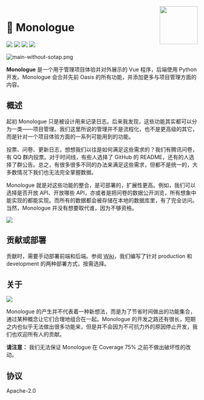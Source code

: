 <img src="https://i.loli.net/2020/04/11/YIQc1JMwU2LbSz5.png" align="right" width="100" height="100">

# 💬 Monologue

![](https://img.shields.io/badge/coverage-45%25-green?style=flat)
![](https://img.shields.io/badge/front-Vue.js-brightgreen?style=flat&logo=vue.js)
![](https://img.shields.io/badge/back-python-blue?style=flat&logo=python)
[![](https://img.shields.io/badge/wiki-clickhere-009688?style=flat)](https://book.sotap.org/#/monologue/index)

![main-without-sotap.png](https://i.loli.net/2020/05/11/FbmTvcWoQfBGIkl.png)

**Monologue** 是一个用于管理项目体验并对外展示的 Vue 程序，后端使用 Python 开发。Monologue 会合并先前 Oasis 的所有功能，并添加更多与项目管理方面的内容。

## 概述

起初 Monologue 只是被设计用来记录日志。后来我发现，这些功能其实都可以分为一类——项目管理。我们这里所说的管理并不是流程化，也不是更高级的其它，而是针对一个项目体验方面的一系列可能用到的功能。

投票、问卷、更新日志，想想我们以往是如何满足这些需求的？我们有腾讯问卷，有 QQ 群内投票。对于时间线，有些人选择了 GitHub 的 README，还有的人选择了群公告。总之，有很多很多不同的办法来满足这些需求，但都不是统一的，大多数情况下我们也无法完全掌握数据。

Monologue 就是对这些功能的整合，是可部署的，扩展性更高。例如，我们可以选择是否开放 API、开放哪些 API，亦或者是把问卷的数据公开浏览，所有想象中能实现的都能实现。而所有的数据都会被存储在本地的数据库里，有了完全访问。当然，Monologue 并没有想要取代谁，因为不够资格。

![](https://i.loli.net/2020/04/19/Z6lO7pRDrw8t9Mj.png)

## 贡献或部署

贡献时，需要手动部署前端和后端。参阅 [Wiki](https://book.sotap.org/#/monologue/index)，我们编写了针对 production 和 development 的两种部署方式，按需选择。

## 关于

![](https://i.loli.net/2020/04/22/HVgw5caiYed3Lxk.jpg)

Monologue 的产生并不代表着一种新想法，而是为了节省时间做出的功能集合，通过某种概念让它们合理地组合在一起。Monologue 的开发之路还有很长，短期之内也似乎无法做出很多功能来，但是并不会因为不可抗力外的原因停止开发，我们也欢迎所有人的贡献。

**请注意：** 我们无法保证 Monologue 在 Coverage 75% 之前不做出破坏性的改动。

## 协议

Apache-2.0
